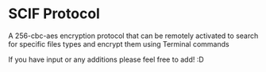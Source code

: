 # SCIF Protocol
 A 256-cbc-aes encryption protocol that can be remotely activated to search for specific files types and encrypt them using Terminal commands

 If you have input or any additions please feel free to add! :D

